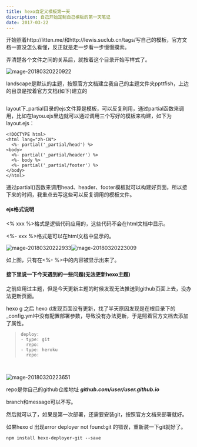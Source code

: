 ```yaml
---
title: hexo自定义模板第一天
discription: 自己开始定制自己模板的第一天笔记
date: 2017-03-22 
---
```




开始照着http://litten.me/和http://lewis.suclub.cn/tags/写自己的模板，官方文档一直没怎么看懂，反正就是走一步看一步慢慢摸索。

弄清楚各个文件之间的关系后，就按着这个目录开始写样式了。

![mage-20180320220922](/var/folders/5b/9clfljmj5vs68vftm769y28r0000gn/T/abnerworks.Typora/image-201803202209227.png)
<!-- more -->

landscape是默认的主题，按照官方文档建立我自己的主题文件夹ppttfish，上边的目录是按着官方文档(如下)建立的

> ```
>
> ```

layout下_partial目录的ejs文件算是模板，可以反复利用，通过partial函数来调用，比如在layou.ejs里边就可以通过调用三个写好的模板来构建，如下为layout.ejs：

```
<!DOCTYPE html>
<html lang="zh-CN">
  <%- partial('_partial/head') %>
<body>
  <%- partial('_partial/header') %>
  <%- body %>
  <%- partial('_partial/footer') %>
</body>
</html>
```

通过partial()函数来调用head、header、footer模板就可以构建好页面，所以接下来的时间，我重点去写这些可以反复调用的模板文件。



#### ejs格式说明

<% xxx %>格式是逻辑代码应用的，这些代码不会在html文档中显示。

<%- xxx %>格式是可以在html文档中显示的。

![mage-20180320222933](/var/folders/5b/9clfljmj5vs68vftm769y28r0000gn/T/abnerworks.Typora/image-201803202229330.png)![mage-20180320223009](/var/folders/5b/9clfljmj5vs68vftm769y28r0000gn/T/abnerworks.Typora/image-201803202230096.png)

如上图，只有在<%- %>中的内容被显示出来了。

#### 接下里说一下今天遇到的一些问题(无法更新hexo主题)

之前应用过主题，但是今天更新主题的时候发现无法推送到github页面上去，没办法更新页面。

hexo g 之后 hexo d发现页面没有更新，找了半天原因发现是在根目录下的_config.yml中没有配置部署参数，导致没有办法更新，于是照着官方文档去添加了属性。

> ```
> deploy:
> - type: git
>   repo:
> - type: heroku
>   repo:
> ```

​                                                                           <!--hexo官方文档-->

![mage-20180320223651](/var/folders/5b/9clfljmj5vs68vftm769y28r0000gn/T/abnerworks.Typora/image-201803202236511.png)

repo是你自己的github仓库地址 ***github.com/user/user.github.io***

branch和message可以不写。

然后就可以了，如果是第一次部署，还需要安装git，按照官方文档来部署就好。

如果hexo d 出现error deployer not found:git 的错误，重新装一下git就好了。

```
npm install hexo-deployer-git --save
```


